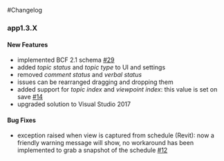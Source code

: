 #Changelog
### app1.3.X

#### New Features

- implemented BCF 2.1 schema [#29](https://github.com/teocomi/BCFier/issues/29)
- added *topic status* and *topic type* to UI and settings
- removed *comment status* and *verbal status*
- issues can be rearranged dragging and dropping them
- added support for *topic* *index* and *viewpoint* *index*: this value is set on save [#14](https://github.com/teocomi/BCFier/issues/14)
- upgraded solution to Visual Studio 2017

#### Bug Fixes

- exception raised when view is captured from schedule (Revit): now a friendly warning message will show, no workaround has been implemented to grab a snapshot of the schedule  [#12](https://github.com/teocomi/BCFier/issues/12)




